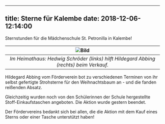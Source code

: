 
---
title: Sterne für Kalembe
date: 2018-12-06-12:14:00
---

Sternstunden für die Mädchenschule St. Petronilla in Kalembe!

| ![Bild](/images/sterne2018.JPG) | 
|:--:| 
| *Im Heimathaus: Hedwig Schröder (links) hilft Hildegard Abbing (rechts) beim Verkauf.* |

<!-- more -->

Hildegard Abbing vom Förderverein bot zu verschiedenen Terminen von ihr selbst gefertigte Strohsterne für den Weihnachtsbaum an - und die fanden reißenden Absatz. 

Gleichzeitig wurden noch von den Schülerinnen der Schule hergestellte Stoff-Einkaufstaschen angeboten. Die Aktion wurde gestern beendet. 

Der Fördervereins bedankt sich bei allen, die die Aktion mit dem Kauf eines Sterns oder einer Tasche unterstützt haben! 

